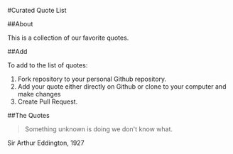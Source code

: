 #Curated Quote List

##About

This is a collection of our favorite quotes. 

##Add

To add to the list of quotes:

1.  Fork repository to your personal Github repository.
2.  Add your quote either directly on Github or clone to your computer and make changes
3.  Create Pull Request.  

##The Quotes

> Something unknown is doing we don't know what.

Sir Arthur Eddington, 1927  
